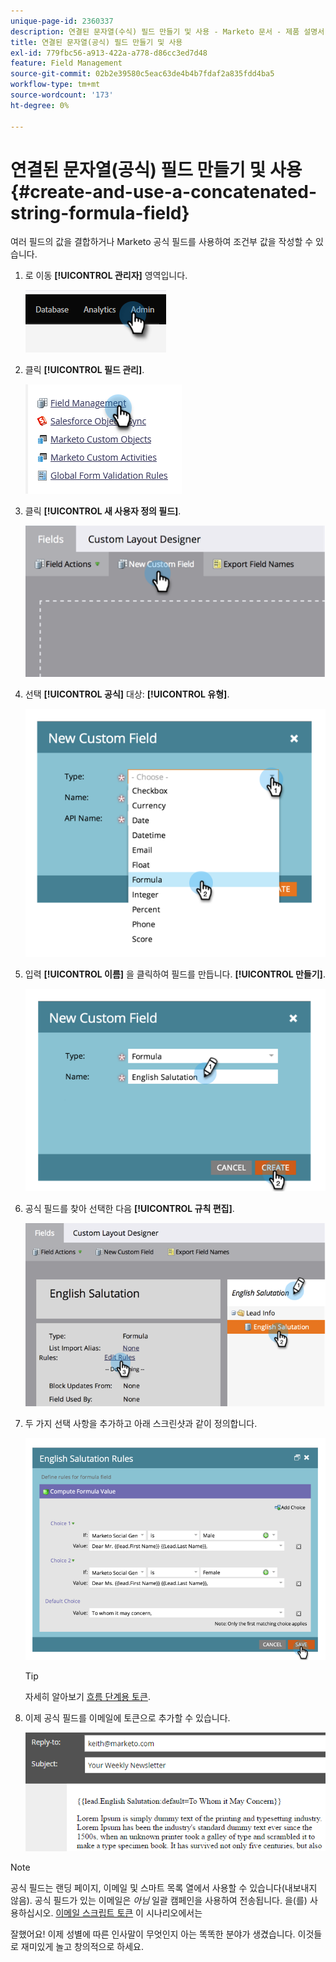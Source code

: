 ```yaml
---
unique-page-id: 2360337
description: 연결된 문자열(수식) 필드 만들기 및 사용 - Marketo 문서 - 제품 설명서
title: 연결된 문자열(공식) 필드 만들기 및 사용
exl-id: 779fbc56-a913-422a-a778-d86cc3ed7d48
feature: Field Management
source-git-commit: 02b2e39580c5eac63de4b4b7fdaf2a835fdd4ba5
workflow-type: tm+mt
source-wordcount: '173'
ht-degree: 0%

---
```


# 연결된 문자열(공식) 필드 만들기 및 사용 {#create-and-use-a-concatenated-string-formula-field}

여러 필드의 값을 결합하거나 Marketo 공식 필드를 사용하여 조건부 값을 작성할 수 있습니다.

1. 로 이동 **[!UICONTROL 관리자]** 영역입니다.

   ![](assets/create-and-use-a-concatenated-string-formula-field-1.png)

1. 클릭 **[!UICONTROL 필드 관리]**.

   ![](assets/create-and-use-a-concatenated-string-formula-field-2.png)

1. 클릭 **[!UICONTROL 새 사용자 정의 필드]**.

   ![](assets/create-and-use-a-concatenated-string-formula-field-3.png)

1. 선택 **[!UICONTROL 공식]** 대상: **[!UICONTROL 유형]**.

   ![](assets/create-and-use-a-concatenated-string-formula-field-4.png)

1. 입력 **[!UICONTROL 이름]** 을 클릭하여 필드를 만듭니다. **[!UICONTROL 만들기]**.

   ![](assets/create-and-use-a-concatenated-string-formula-field-5.png)

1. 공식 필드를 찾아 선택한 다음 **[!UICONTROL 규칙 편집]**.

   ![](assets/create-and-use-a-concatenated-string-formula-field-6.png)

1. 두 가지 선택 사항을 추가하고 아래 스크린샷과 같이 정의합니다.

   ![](assets/create-and-use-a-concatenated-string-formula-field-7.png)

   >[!TIP]
   >
   >자세히 알아보기 [흐름 단계용 토큰](/help/marketo/product-docs/core-marketo-concepts/smart-campaigns/flow-actions/use-tokens-in-flow-steps.md).

1. 이제 공식 필드를 이메일에 토큰으로 추가할 수 있습니다.

   ![](assets/create-and-use-a-concatenated-string-formula-field-8.png)

>[!NOTE]
>
>공식 필드는 랜딩 페이지, 이메일 및 스마트 목록 열에서 사용할 수 있습니다(내보내지 않음). 공식 필드가 있는 이메일은 _아님_ 일괄 캠페인을 사용하여 전송됩니다. 을(를) 사용하십시오. [이메일 스크립트 토큰](/help/marketo/product-docs/email-marketing/general/using-tokens/create-an-email-script-token.md) 이 시나리오에서는

잘했어요! 이제 성별에 따른 인사말이 무엇인지 아는 똑똑한 분야가 생겼습니다. 이것들로 재미있게 놀고 창의적으로 하세요.
